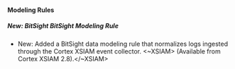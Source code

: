 
#### Modeling Rules

##### New: BitSight BitSight Modeling Rule

- New: Added a BitSight data modeling rule that normalizes logs ingested through the Cortex XSIAM event collector.
<~XSIAM> (Available from Cortex XSIAM 2.8).</~XSIAM>
